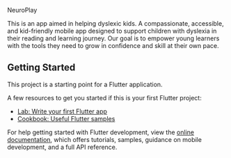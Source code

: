 NeuroPlay

This is an app aimed in helping dyslexic kids.
A compassionate, accessible, and kid-friendly mobile app designed to support children with dyslexia in their reading and learning journey. Our goal is to empower young learners with the tools they need to grow in confidence and skill at their own pace.

## Getting Started

This project is a starting point for a Flutter application.

A few resources to get you started if this is your first Flutter project:

- [Lab: Write your first Flutter app](https://docs.flutter.dev/get-started/codelab)
- [Cookbook: Useful Flutter samples](https://docs.flutter.dev/cookbook)

For help getting started with Flutter development, view the
[online documentation](https://docs.flutter.dev/), which offers tutorials,
samples, guidance on mobile development, and a full API reference.
